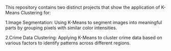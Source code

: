 This repository contains two distinct projects that show the application of K-Means Clustering for:

1.Image Segmentation: Using K-Means to segment images into meaningful parts by grouping pixels with similar color intensities.

2.Crime Data Clustering: Applying K-Means to cluster crime data based on various factors to identify patterns across different regions.
